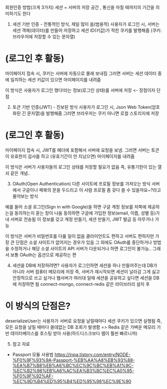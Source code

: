 회원인증 방법(크게 3가지)
세션 = 서버의 저장 공간 , 통신을 마칠 때까지의 기간을 의미하기도 한다


1. 세션 기반 인증 - 전통적인 방식, 제일 많이 씀(범용적)
사용자가 로그인 시,
서버는 세션 객체(데이터)를 만들어 저장하고 세션 ID(키값)가 적힌 쿠키를 발행해줌
(쿠키: 브라우저에 저장할 수 있는 문자열)

# (로그인 후 활동)
마이페이지 접속 시,
쿠키는 서버에 자동으로 몰래 보내짐
그러면 서버는 세션 데이터 중에 일치하는 세션 키값이 있으면 마이페이지를 내려줌

이 방식은 사용자가 로그인 했다!라는 정보(로그인 상태)를 서버에 저장 <- 장점이자 단점


2. 토큰 기반 인증(JWT) - 진보된 방식
사용자가 로그인 시,
Json Web Token(암호화된 긴 문자열)을 발행해줌
그러면 브라우저는 쿠키 아니면 로컬 스토리지에 저장

# (로그인 후 활동)
마이페이지 접속 시,
JWT를 헤더에 포함해서 서버에 요청을 보냄.
그러면 서버는 토큰이 유효한지 검사를 하고 (유효기간이 안 지났으면) 마이페이지를 내려줌

이 방식은 서버가 사용자들의 로그인 상태를 저장할 필요가 없음
즉, 유통기한이 있는 열쇠 같은 개념..


3. OAuth(Open Authentication)
다른 사이트에 프로필 정보를 가져오는 방식
서버에서 구글이나 페북의 문을 두드리고 이 사람 프로필 좀 갖다 쓸 수 있을까요~?라고 물어보는 방식

예를 들어 소셜 로그인(Sign in with Google)을 하면 
구글 계정 정보를 저쪽에 제공하는걸 동의하는지 묻는 창이 나옴
동의하면 구글에 가입한 정보(email, 이름, 성별 등)가 내 서버로 전송됨
이 정보를 갖고 계정 만들기, 세션 만들기, JWT 발급 등 아무거나 가능

이 방식은 서버가 비밀번호를 다룰 일이 없음
클라이언트도 편하고 서버도 편하지만
가장 큰 단점은 소셜 사이트가 없어지는 경우가 있음
그 외에도 OAuth를 중단하거나 방법을 수정하거나 해당 소셜 사이트의 API 서버가 다운되거나 하면 로그인이 불가능..
그래서 보통 OAuth는 옵션으로 제공하는 편 


4. 세션을 DB에 저장하려면?
사용자가 로그인하면 세션을 하나 만들어주는데 DB가 아니라 서버 컴퓨터 메모리에 저장
즉, 서버가 재시작되면 세션이 날라감
그게 싫고 안정적으로 쓰고 싶거나 웹서버가 여러대 일때 세션을 공유하고 싶다면 세션을 DB에 저장하면 됨
connect-mongo, connect-redis 같은 라이브러리 설치 후 

# 이 방식의 단점은?
deserializeUser는 사용자가 서버로 요청을 날릴때마다 세션 쿠키가 있으면 실행됨
즉, 모든 요청을 날릴 때마다 쓸데없는 DB 조회가 발생함
=> Redis 같은 가벼운 메모리 기반 데이터베이스를 호스팅 받아 사용(하드디스크보다 램이 훨씬 빠르니까)








5. 참고 자료
- Passport 모듈 사용법
https://inpa.tistory.com/entry/NODE-%F0%9F%93%9A-Passport-%EB%AA%A8%EB%93%88-%EA%B7%B8%EB%A6%BC%EC%9C%BC%EB%A1%9C-%EC%B2%98%EB%A6%AC%EA%B3%BC%EC%A0%95-%F0%9F%92%AF-%EC%9D%B4%ED%95%B4%ED%95%98%EC%9E%90



